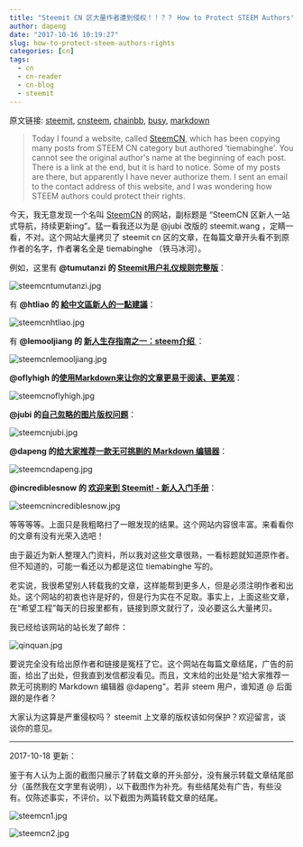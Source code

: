 ```yaml
---
title: "Steemit CN 区大量作者遭到侵权！！？？ How to Protect STEEM Authors' rights"
author: dapeng
date: "2017-10-16 10:19:27"
slug: how-to-protect-steem-authors-rights
categories: [cn]
tags: 
  - cn
  - cn-reader
  - cn-blog
  - steemit
---
```


原文链接: [steemit](https://steemit.com/cn/@dapeng/how-to-protect-steem-authors-rights), [cnsteem](https://cnsteem.com/cn/@dapeng/how-to-protect-steem-authors-rights), [chainbb](https://chainbb.com/cn/@dapeng/how-to-protect-steem-authors-rights), [busy](https://busy.org/cn/@dapeng/how-to-protect-steem-authors-rights), [markdown](https://raw.githubusercontent.com/pzhaonet/steem_mirror/master/content/post/how-to-protect-steem-authors-rights.md)

>  Today I found a website, called [SteemCN](https://steemcn.wordpress.com/), which has been copying many posts from STEEM CN category but authored 'tiemabinghe'. You cannot see the original author's name at the beginning of each post.  There is a link at the end, but it is hard to notice. Some of my posts are there, but apparently I have never authorize them. I sent an email to the contact address of this website, and I was wondering how STEEM authors could protect their rights.


今天，我无意发现一个名叫 [SteemCN](https://steemcn.wordpress.com/) 的网站，副标题是 “SteemCN 区新人一站式导航，持续更新ing”。猛一看我还以为是 @jubi 改版的 steemit.wang ，定睛一看，不对。这个网站大量拷贝了 steemit cn 区的文章，在每篇文章开头看不到原作者的名字，作者署名全是 tiemabinghe （铁马冰河）。


例如，这里有 **@tumutanzi 的 [Steemit用户礼仪规则完整版](https://steemit.com/cn/@tumutanzi/6gkhr-steemit)**：


![steemcntumutanzi.jpg](https://steemitimages.com/DQmemvWLPor2KPeVEkcmz1QehhkDbNA54E9VP6CWwobavrc/steemcntumutanzi.jpg)



有 **@htliao 的 [給中文區新人的一點建議](https://steemit.com/cn/@htliao/34kabx)**：


![steemcnhtliao.jpg](https://steemitimages.com/DQmUWmnrmQVMxgkJMhabTRyW8EBo4Wsccb2R3qwcaDwd7zs/steemcnhtliao.jpg)


有 **@lemooljiang 的 [新人生存指南之一：steem介绍 ](https://steemit.com/steemit/@lemooljiang/3f5j36-steem)**：


![steemcnlemooljiang.jpg](https://steemitimages.com/DQmSxqFiQEJPmKF39uNT2FXqaA2xDpsMQz5LcWPQvqB7vFG/steemcnlemooljiang.jpg)



**@oflyhigh 的[使用Markdown来让你的文章更易于阅读、更美观](https://steemit.com/cn/@oflyhigh/markdown)**：


![steemcnoflyhigh.jpg](https://steemitimages.com/DQmVXmbBZAvRepHa6K65R43o6WfJzyuhJJe3QyEwnKeNDrZ/steemcnoflyhigh.jpg)


**@jubi 的[自己忽略的图片版权问题](https://steemit.com/cn/@jubi/781yxp)**：


![steemcnjubi.jpg](https://steemitimages.com/DQmbHS4f4BGJfn6XPhS6CtvANLdBqrqNvazXSTx8963Yfry/steemcnjubi.jpg)


**@dapeng 的[给大家推荐一款无可挑剔的 Markdown 编辑器](https://steemit.com/cn/@dapeng/markdown-steemit-tips-the-best-markdown-editors)**：


![steemcndapeng.jpg](https://steemitimages.com/DQmTo2NU1r7DdYG429coU9SSTu8LA2CeAQHpSRKSviYa8bf/steemcndapeng.jpg)


**@incrediblesnow 的 [欢迎来到 Steemit! - 新人入门手册](https://steemit.com/cn/@incrediblesnow/jklx2-steemit)**：


![steemcnincrediblesnow.jpg](https://steemitimages.com/DQmeV4ZD3UxGy5H8uz9WQiJQTcRvxYpcEg5ckBAnYnRZEkd/steemcnincrediblesnow.jpg)


等等等等。上面只是我粗略扫了一眼发现的结果。这个网站内容很丰富。来看看你的文章有没有光荣入选吧！


由于最近为新人整理入门资料，所以我对这些文章很熟，一看标题就知道原作者。但不知道的，可能一看还以为都是这位 tiemabinghe 写的。


老实说，我很希望别人转载我的文章，这样能帮到更多人，但是必须注明作者和出处。这个网站的初衷也许是好的，但是行为实在不足取。事实上，上面这些文章，在“希望工程”每天的日报里都有，链接到原文就行了，没必要这么大量拷贝。


我已经给该网站的站长发了邮件：



![qinquan.jpg](https://steemitimages.com/DQmcmUkMzvwBgJ5uXPQsPqX4M3br8oJpqumHUmZcgTLBVgX/qinquan.jpg)


要说完全没有给出原作者和链接是冤枉了它。这个网站在每篇文章结尾，广告的前面，给出了出处，但我直到发信都没看见。而且，文末给的出处是“给大家推荐一款无可挑剔的 Markdown 编辑器 @dapeng"。若非 steem 用户，谁知道 @ 后面跟的是作者？


大家认为这算是严重侵权吗？ steemit 上文章的版权该如何保护？欢迎留言，谈谈你的意见。


----


2017-10-18 更新：


鉴于有人认为上面的截图只展示了转载文章的开头部分，没有展示转载文章结尾部分（虽然我在文字里有说明），以下截图作为补充。有些结尾处有广告，有些没有。仅陈述事实，不评价。以下截图为两篇转载文章的结尾。



![steemcn1.jpg](https://steemitimages.com/DQme2y8Rg92MTiBK2stWhZ9ZhTsvXBJyNLxTEjDvwBda9DK/steemcn1.jpg)


![steemcn2.jpg](https://steemitimages.com/DQma26UjtrMxv1WndJ7DdLAVTCxTMrPM1eQcU7PXMAhMkYe/steemcn2.jpg)
